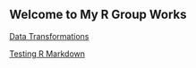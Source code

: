 ## Welcome to My R Group Works

[Data Transformations](https://curtiks.github.io/RGroup/DataTransformations/DataTransformations.nb.html)

[Testing R Markdown](https://curtiks.github.io/RGroup/mdtest/RulesOfEvidence.md)
